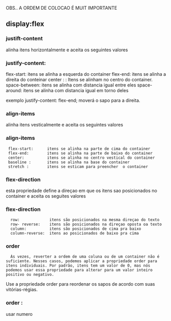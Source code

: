  

OBS.. A ORDEM DE COLOCAO É MUIT IMPORTANTE 

## display:flex

### justift-content 
alinha itens  horizontalmente e aceita os seguintes valores 

### justify-content:
  flex-start:     itens se alinha a esquerda do container
  flex-end:       itens se alinha a direita do conteinar 
  center :        : Itens se alinham no centro do container.
  space-between:  itens se alinha com distancia igual entre eles 
  space-around:   itens se alinha com distancia igual em torno deles 

  exemplo
  justify-content: flex-end; moverá o sapo para a direita.


  ### align-items
  alinha itens vesticalmente e aceita os seguintes valores 

  ### align-items
     flex-start:      itens se alinha na parte de cima do container
     flex-end:        itens se alinha na parte de baixo do container
     center:          itens se alinha no centro vestical do container
     baseline :       itens se alinha na base do container
     stretch :        itens se esticam para preencher  o container


 ### flex-direction
 esta propriedade define a direçao em que os itens sao posicionados no container  e aceita os seguites valores 


### flex-direction
     
      row:             itens são posicionados na mesma direçao do texto
      row- reverse:    itens são posicionados na direçao oposta oa texto
      column:          itens são posicionados de cima pra baixo
      column-reverse:  itens ao posicionados de baixo pra cima 

 ### order     
      Às vezes, reverter a ordem de uma coluna ou de um container não é suficiente. Nesses casos, podemos aplicar a propriedade order para itens individuais. Por padrão, itens tem um valor de 0, mas nós podemos usar essa propriedade para alterar para um valor inteiro positivo ou negativo.

Use a propriedade order para reordenar os sapos de acordo com suas vitórias-régias.
 ### order : 
 usar numero



